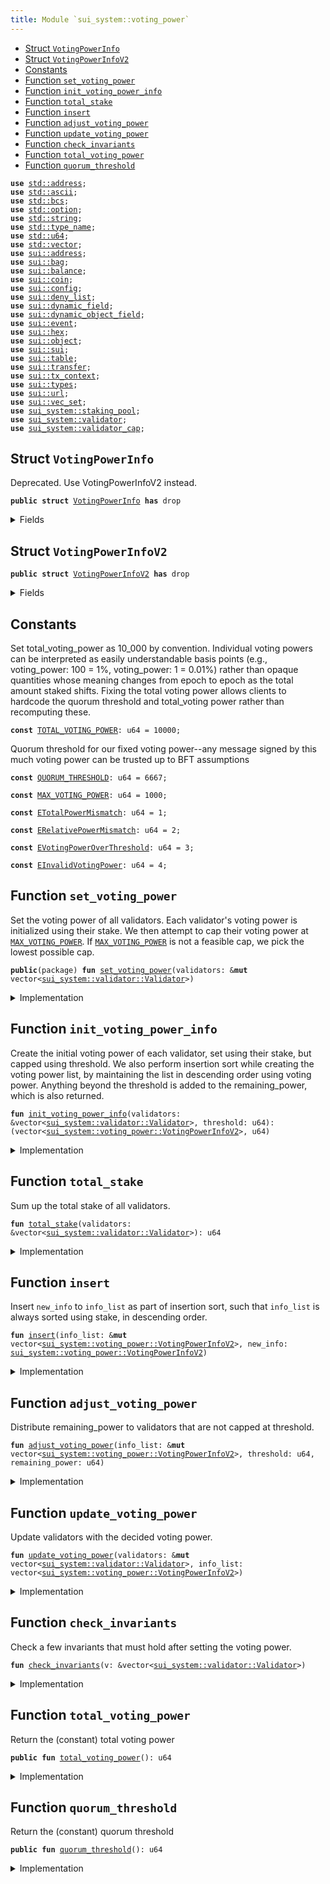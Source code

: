 ```yaml
---
title: Module `sui_system::voting_power`
---
```




-  [Struct `VotingPowerInfo`](#sui_system_voting_power_VotingPowerInfo)
-  [Struct `VotingPowerInfoV2`](#sui_system_voting_power_VotingPowerInfoV2)
-  [Constants](#@Constants_0)
-  [Function `set_voting_power`](#sui_system_voting_power_set_voting_power)
-  [Function `init_voting_power_info`](#sui_system_voting_power_init_voting_power_info)
-  [Function `total_stake`](#sui_system_voting_power_total_stake)
-  [Function `insert`](#sui_system_voting_power_insert)
-  [Function `adjust_voting_power`](#sui_system_voting_power_adjust_voting_power)
-  [Function `update_voting_power`](#sui_system_voting_power_update_voting_power)
-  [Function `check_invariants`](#sui_system_voting_power_check_invariants)
-  [Function `total_voting_power`](#sui_system_voting_power_total_voting_power)
-  [Function `quorum_threshold`](#sui_system_voting_power_quorum_threshold)


<pre><code><b>use</b> <a href="../std/address.md#std_address">std::address</a>;
<b>use</b> <a href="../std/ascii.md#std_ascii">std::ascii</a>;
<b>use</b> <a href="../std/bcs.md#std_bcs">std::bcs</a>;
<b>use</b> <a href="../std/option.md#std_option">std::option</a>;
<b>use</b> <a href="../std/string.md#std_string">std::string</a>;
<b>use</b> <a href="../std/type_name.md#std_type_name">std::type_name</a>;
<b>use</b> <a href="../std/u64.md#std_u64">std::u64</a>;
<b>use</b> <a href="../std/vector.md#std_vector">std::vector</a>;
<b>use</b> <a href="../sui/address.md#sui_address">sui::address</a>;
<b>use</b> <a href="../sui/bag.md#sui_bag">sui::bag</a>;
<b>use</b> <a href="../sui/balance.md#sui_balance">sui::balance</a>;
<b>use</b> <a href="../sui/coin.md#sui_coin">sui::coin</a>;
<b>use</b> <a href="../sui/config.md#sui_config">sui::config</a>;
<b>use</b> <a href="../sui/deny_list.md#sui_deny_list">sui::deny_list</a>;
<b>use</b> <a href="../sui/dynamic_field.md#sui_dynamic_field">sui::dynamic_field</a>;
<b>use</b> <a href="../sui/dynamic_object_field.md#sui_dynamic_object_field">sui::dynamic_object_field</a>;
<b>use</b> <a href="../sui/event.md#sui_event">sui::event</a>;
<b>use</b> <a href="../sui/hex.md#sui_hex">sui::hex</a>;
<b>use</b> <a href="../sui/object.md#sui_object">sui::object</a>;
<b>use</b> <a href="../sui/sui.md#sui_sui">sui::sui</a>;
<b>use</b> <a href="../sui/table.md#sui_table">sui::table</a>;
<b>use</b> <a href="../sui/transfer.md#sui_transfer">sui::transfer</a>;
<b>use</b> <a href="../sui/tx_context.md#sui_tx_context">sui::tx_context</a>;
<b>use</b> <a href="../sui/types.md#sui_types">sui::types</a>;
<b>use</b> <a href="../sui/url.md#sui_url">sui::url</a>;
<b>use</b> <a href="../sui/vec_set.md#sui_vec_set">sui::vec_set</a>;
<b>use</b> <a href="../sui_system/staking_pool.md#sui_system_staking_pool">sui_system::staking_pool</a>;
<b>use</b> <a href="../sui_system/validator.md#sui_system_validator">sui_system::validator</a>;
<b>use</b> <a href="../sui_system/validator_cap.md#sui_system_validator_cap">sui_system::validator_cap</a>;
</code></pre>



<a name="sui_system_voting_power_VotingPowerInfo"></a>

## Struct `VotingPowerInfo`

Deprecated. Use VotingPowerInfoV2 instead.


<pre><code><b>public</b> <b>struct</b> <a href="../sui_system/voting_power.md#sui_system_voting_power_VotingPowerInfo">VotingPowerInfo</a> <b>has</b> drop
</code></pre>



<details>
<summary>Fields</summary>


<dl>
<dt>
<code>validator_index: u64</code>
</dt>
<dd>
</dd>
<dt>
<code><a href="../sui_system/voting_power.md#sui_system_voting_power">voting_power</a>: u64</code>
</dt>
<dd>
</dd>
</dl>


</details>

<a name="sui_system_voting_power_VotingPowerInfoV2"></a>

## Struct `VotingPowerInfoV2`



<pre><code><b>public</b> <b>struct</b> <a href="../sui_system/voting_power.md#sui_system_voting_power_VotingPowerInfoV2">VotingPowerInfoV2</a> <b>has</b> drop
</code></pre>



<details>
<summary>Fields</summary>


<dl>
<dt>
<code>validator_index: u64</code>
</dt>
<dd>
</dd>
<dt>
<code><a href="../sui_system/voting_power.md#sui_system_voting_power">voting_power</a>: u64</code>
</dt>
<dd>
</dd>
<dt>
<code>stake: u64</code>
</dt>
<dd>
</dd>
</dl>


</details>

<a name="@Constants_0"></a>

## Constants


<a name="sui_system_voting_power_TOTAL_VOTING_POWER"></a>

Set total_voting_power as 10_000 by convention. Individual voting powers can be interpreted
as easily understandable basis points (e.g., voting_power: 100 = 1%, voting_power: 1 = 0.01%) rather than
opaque quantities whose meaning changes from epoch to epoch as the total amount staked shifts.
Fixing the total voting power allows clients to hardcode the quorum threshold and total_voting power rather
than recomputing these.


<pre><code><b>const</b> <a href="../sui_system/voting_power.md#sui_system_voting_power_TOTAL_VOTING_POWER">TOTAL_VOTING_POWER</a>: u64 = 10000;
</code></pre>



<a name="sui_system_voting_power_QUORUM_THRESHOLD"></a>

Quorum threshold for our fixed voting power--any message signed by this much voting power can be trusted
up to BFT assumptions


<pre><code><b>const</b> <a href="../sui_system/voting_power.md#sui_system_voting_power_QUORUM_THRESHOLD">QUORUM_THRESHOLD</a>: u64 = 6667;
</code></pre>



<a name="sui_system_voting_power_MAX_VOTING_POWER"></a>



<pre><code><b>const</b> <a href="../sui_system/voting_power.md#sui_system_voting_power_MAX_VOTING_POWER">MAX_VOTING_POWER</a>: u64 = 1000;
</code></pre>



<a name="sui_system_voting_power_ETotalPowerMismatch"></a>



<pre><code><b>const</b> <a href="../sui_system/voting_power.md#sui_system_voting_power_ETotalPowerMismatch">ETotalPowerMismatch</a>: u64 = 1;
</code></pre>



<a name="sui_system_voting_power_ERelativePowerMismatch"></a>



<pre><code><b>const</b> <a href="../sui_system/voting_power.md#sui_system_voting_power_ERelativePowerMismatch">ERelativePowerMismatch</a>: u64 = 2;
</code></pre>



<a name="sui_system_voting_power_EVotingPowerOverThreshold"></a>



<pre><code><b>const</b> <a href="../sui_system/voting_power.md#sui_system_voting_power_EVotingPowerOverThreshold">EVotingPowerOverThreshold</a>: u64 = 3;
</code></pre>



<a name="sui_system_voting_power_EInvalidVotingPower"></a>



<pre><code><b>const</b> <a href="../sui_system/voting_power.md#sui_system_voting_power_EInvalidVotingPower">EInvalidVotingPower</a>: u64 = 4;
</code></pre>



<a name="sui_system_voting_power_set_voting_power"></a>

## Function `set_voting_power`

Set the voting power of all validators.
Each validator's voting power is initialized using their stake. We then attempt to cap their voting power
at <code><a href="../sui_system/voting_power.md#sui_system_voting_power_MAX_VOTING_POWER">MAX_VOTING_POWER</a></code>. If <code><a href="../sui_system/voting_power.md#sui_system_voting_power_MAX_VOTING_POWER">MAX_VOTING_POWER</a></code> is not a feasible cap, we pick the lowest possible cap.


<pre><code><b>public</b>(package) <b>fun</b> <a href="../sui_system/voting_power.md#sui_system_voting_power_set_voting_power">set_voting_power</a>(validators: &<b>mut</b> vector&lt;<a href="../sui_system/validator.md#sui_system_validator_Validator">sui_system::validator::Validator</a>&gt;)
</code></pre>



<details>
<summary>Implementation</summary>


<pre><code><b>public</b>(package) <b>fun</b> <a href="../sui_system/voting_power.md#sui_system_voting_power_set_voting_power">set_voting_power</a>(validators: &<b>mut</b> vector&lt;Validator&gt;) {
    // If threshold_pct is too small, it's possible that even when all validators reach the threshold we still don't
    // have 100%. So we bound the threshold_pct to be always enough to find a solution.
    <b>let</b> threshold = <a href="../sui_system/voting_power.md#sui_system_voting_power_TOTAL_VOTING_POWER">TOTAL_VOTING_POWER</a>.min(
        <a href="../sui_system/voting_power.md#sui_system_voting_power_MAX_VOTING_POWER">MAX_VOTING_POWER</a>.max(<a href="../sui_system/voting_power.md#sui_system_voting_power_TOTAL_VOTING_POWER">TOTAL_VOTING_POWER</a>.divide_and_round_up(validators.length())),
    );
    <b>let</b> (<b>mut</b> info_list, remaining_power) = <a href="../sui_system/voting_power.md#sui_system_voting_power_init_voting_power_info">init_voting_power_info</a>(validators, threshold);
    <a href="../sui_system/voting_power.md#sui_system_voting_power_adjust_voting_power">adjust_voting_power</a>(&<b>mut</b> info_list, threshold, remaining_power);
    <a href="../sui_system/voting_power.md#sui_system_voting_power_update_voting_power">update_voting_power</a>(validators, info_list);
    <a href="../sui_system/voting_power.md#sui_system_voting_power_check_invariants">check_invariants</a>(validators);
}
</code></pre>



</details>

<a name="sui_system_voting_power_init_voting_power_info"></a>

## Function `init_voting_power_info`

Create the initial voting power of each validator, set using their stake, but capped using threshold.
We also perform insertion sort while creating the voting power list, by maintaining the list in
descending order using voting power.
Anything beyond the threshold is added to the remaining_power, which is also returned.


<pre><code><b>fun</b> <a href="../sui_system/voting_power.md#sui_system_voting_power_init_voting_power_info">init_voting_power_info</a>(validators: &vector&lt;<a href="../sui_system/validator.md#sui_system_validator_Validator">sui_system::validator::Validator</a>&gt;, threshold: u64): (vector&lt;<a href="../sui_system/voting_power.md#sui_system_voting_power_VotingPowerInfoV2">sui_system::voting_power::VotingPowerInfoV2</a>&gt;, u64)
</code></pre>



<details>
<summary>Implementation</summary>


<pre><code><b>fun</b> <a href="../sui_system/voting_power.md#sui_system_voting_power_init_voting_power_info">init_voting_power_info</a>(
    validators: &vector&lt;Validator&gt;,
    threshold: u64,
): (vector&lt;<a href="../sui_system/voting_power.md#sui_system_voting_power_VotingPowerInfoV2">VotingPowerInfoV2</a>&gt;, u64) {
    <b>let</b> <a href="../sui_system/voting_power.md#sui_system_voting_power_total_stake">total_stake</a> = <a href="../sui_system/voting_power.md#sui_system_voting_power_total_stake">total_stake</a>(validators);
    <b>let</b> <b>mut</b> i = 0;
    <b>let</b> len = validators.length();
    <b>let</b> <b>mut</b> total_power = 0;
    <b>let</b> <b>mut</b> result = vector[];
    <b>while</b> (i &lt; len) {
        <b>let</b> <a href="../sui_system/validator.md#sui_system_validator">validator</a> = &validators[i];
        <b>let</b> stake = <a href="../sui_system/validator.md#sui_system_validator">validator</a>.<a href="../sui_system/voting_power.md#sui_system_voting_power_total_stake">total_stake</a>();
        <b>let</b> adjusted_stake = stake <b>as</b> u128 * (<a href="../sui_system/voting_power.md#sui_system_voting_power_TOTAL_VOTING_POWER">TOTAL_VOTING_POWER</a> <b>as</b> u128) / (<a href="../sui_system/voting_power.md#sui_system_voting_power_total_stake">total_stake</a> <b>as</b> u128);
        <b>let</b> <a href="../sui_system/voting_power.md#sui_system_voting_power">voting_power</a> = (adjusted_stake <b>as</b> u64).min(threshold);
        <b>let</b> info = <a href="../sui_system/voting_power.md#sui_system_voting_power_VotingPowerInfoV2">VotingPowerInfoV2</a> {
            validator_index: i,
            <a href="../sui_system/voting_power.md#sui_system_voting_power">voting_power</a>,
            stake,
        };
        <a href="../sui_system/voting_power.md#sui_system_voting_power_insert">insert</a>(&<b>mut</b> result, info);
        total_power = total_power + <a href="../sui_system/voting_power.md#sui_system_voting_power">voting_power</a>;
        i = i + 1;
    };
    (result, <a href="../sui_system/voting_power.md#sui_system_voting_power_TOTAL_VOTING_POWER">TOTAL_VOTING_POWER</a> - total_power)
}
</code></pre>



</details>

<a name="sui_system_voting_power_total_stake"></a>

## Function `total_stake`

Sum up the total stake of all validators.


<pre><code><b>fun</b> <a href="../sui_system/voting_power.md#sui_system_voting_power_total_stake">total_stake</a>(validators: &vector&lt;<a href="../sui_system/validator.md#sui_system_validator_Validator">sui_system::validator::Validator</a>&gt;): u64
</code></pre>



<details>
<summary>Implementation</summary>


<pre><code><b>fun</b> <a href="../sui_system/voting_power.md#sui_system_voting_power_total_stake">total_stake</a>(validators: &vector&lt;Validator&gt;): u64 {
    <b>let</b> <b>mut</b> i = 0;
    <b>let</b> len = validators.length();
    <b>let</b> <b>mut</b> <a href="../sui_system/voting_power.md#sui_system_voting_power_total_stake">total_stake</a> =0 ;
    <b>while</b> (i &lt; len) {
        <a href="../sui_system/voting_power.md#sui_system_voting_power_total_stake">total_stake</a> = <a href="../sui_system/voting_power.md#sui_system_voting_power_total_stake">total_stake</a> + validators[i].<a href="../sui_system/voting_power.md#sui_system_voting_power_total_stake">total_stake</a>();
        i = i + 1;
    };
    <a href="../sui_system/voting_power.md#sui_system_voting_power_total_stake">total_stake</a>
}
</code></pre>



</details>

<a name="sui_system_voting_power_insert"></a>

## Function `insert`

Insert <code>new_info</code> to <code>info_list</code> as part of insertion sort, such that <code>info_list</code> is always sorted
using stake, in descending order.


<pre><code><b>fun</b> <a href="../sui_system/voting_power.md#sui_system_voting_power_insert">insert</a>(info_list: &<b>mut</b> vector&lt;<a href="../sui_system/voting_power.md#sui_system_voting_power_VotingPowerInfoV2">sui_system::voting_power::VotingPowerInfoV2</a>&gt;, new_info: <a href="../sui_system/voting_power.md#sui_system_voting_power_VotingPowerInfoV2">sui_system::voting_power::VotingPowerInfoV2</a>)
</code></pre>



<details>
<summary>Implementation</summary>


<pre><code><b>fun</b> <a href="../sui_system/voting_power.md#sui_system_voting_power_insert">insert</a>(info_list: &<b>mut</b> vector&lt;<a href="../sui_system/voting_power.md#sui_system_voting_power_VotingPowerInfoV2">VotingPowerInfoV2</a>&gt;, new_info: <a href="../sui_system/voting_power.md#sui_system_voting_power_VotingPowerInfoV2">VotingPowerInfoV2</a>) {
    <b>let</b> <b>mut</b> i = 0;
    <b>let</b> len = info_list.length();
    <b>while</b> (i &lt; len && info_list[i].stake &gt; new_info.stake) {
        i = i + 1;
    };
    info_list.<a href="../sui_system/voting_power.md#sui_system_voting_power_insert">insert</a>(new_info, i);
}
</code></pre>



</details>

<a name="sui_system_voting_power_adjust_voting_power"></a>

## Function `adjust_voting_power`

Distribute remaining_power to validators that are not capped at threshold.


<pre><code><b>fun</b> <a href="../sui_system/voting_power.md#sui_system_voting_power_adjust_voting_power">adjust_voting_power</a>(info_list: &<b>mut</b> vector&lt;<a href="../sui_system/voting_power.md#sui_system_voting_power_VotingPowerInfoV2">sui_system::voting_power::VotingPowerInfoV2</a>&gt;, threshold: u64, remaining_power: u64)
</code></pre>



<details>
<summary>Implementation</summary>


<pre><code><b>fun</b> <a href="../sui_system/voting_power.md#sui_system_voting_power_adjust_voting_power">adjust_voting_power</a>(info_list: &<b>mut</b> vector&lt;<a href="../sui_system/voting_power.md#sui_system_voting_power_VotingPowerInfoV2">VotingPowerInfoV2</a>&gt;, threshold: u64, <b>mut</b> remaining_power: u64) {
    <b>let</b> <b>mut</b> i = 0;
    <b>let</b> len = info_list.length();
    <b>while</b> (i &lt; len && remaining_power &gt; 0) {
        <b>let</b> v = &<b>mut</b> info_list[i];
        // planned is the amount of extra power we want to distribute to this <a href="../sui_system/validator.md#sui_system_validator">validator</a>.
        <b>let</b> planned = remaining_power.divide_and_round_up(len - i);
        // target is the targeting power this <a href="../sui_system/validator.md#sui_system_validator">validator</a> will reach, capped by threshold.
        <b>let</b> target = threshold.min(v.<a href="../sui_system/voting_power.md#sui_system_voting_power">voting_power</a> + planned);
        // actual is the actual amount of power we will be distributing to this <a href="../sui_system/validator.md#sui_system_validator">validator</a>.
        <b>let</b> actual = remaining_power.min(target - v.<a href="../sui_system/voting_power.md#sui_system_voting_power">voting_power</a>);
        v.<a href="../sui_system/voting_power.md#sui_system_voting_power">voting_power</a> = v.<a href="../sui_system/voting_power.md#sui_system_voting_power">voting_power</a> + actual;
        <b>assert</b>!(v.<a href="../sui_system/voting_power.md#sui_system_voting_power">voting_power</a> &lt;= threshold, <a href="../sui_system/voting_power.md#sui_system_voting_power_EVotingPowerOverThreshold">EVotingPowerOverThreshold</a>);
        remaining_power = remaining_power - actual;
        i = i + 1;
    };
    <b>assert</b>!(remaining_power == 0, <a href="../sui_system/voting_power.md#sui_system_voting_power_ETotalPowerMismatch">ETotalPowerMismatch</a>);
}
</code></pre>



</details>

<a name="sui_system_voting_power_update_voting_power"></a>

## Function `update_voting_power`

Update validators with the decided voting power.


<pre><code><b>fun</b> <a href="../sui_system/voting_power.md#sui_system_voting_power_update_voting_power">update_voting_power</a>(validators: &<b>mut</b> vector&lt;<a href="../sui_system/validator.md#sui_system_validator_Validator">sui_system::validator::Validator</a>&gt;, info_list: vector&lt;<a href="../sui_system/voting_power.md#sui_system_voting_power_VotingPowerInfoV2">sui_system::voting_power::VotingPowerInfoV2</a>&gt;)
</code></pre>



<details>
<summary>Implementation</summary>


<pre><code><b>fun</b> <a href="../sui_system/voting_power.md#sui_system_voting_power_update_voting_power">update_voting_power</a>(validators: &<b>mut</b> vector&lt;Validator&gt;, <b>mut</b> info_list: vector&lt;<a href="../sui_system/voting_power.md#sui_system_voting_power_VotingPowerInfoV2">VotingPowerInfoV2</a>&gt;) {
    <b>while</b> (info_list.length() != 0) {
        <b>let</b> <a href="../sui_system/voting_power.md#sui_system_voting_power_VotingPowerInfoV2">VotingPowerInfoV2</a> {
            validator_index,
            <a href="../sui_system/voting_power.md#sui_system_voting_power">voting_power</a>,
            stake: _,
        } = info_list.pop_back();
        <b>let</b> v = &<b>mut</b> validators[validator_index];
        v.<a href="../sui_system/voting_power.md#sui_system_voting_power_set_voting_power">set_voting_power</a>(<a href="../sui_system/voting_power.md#sui_system_voting_power">voting_power</a>);
    };
    info_list.destroy_empty();
}
</code></pre>



</details>

<a name="sui_system_voting_power_check_invariants"></a>

## Function `check_invariants`

Check a few invariants that must hold after setting the voting power.


<pre><code><b>fun</b> <a href="../sui_system/voting_power.md#sui_system_voting_power_check_invariants">check_invariants</a>(v: &vector&lt;<a href="../sui_system/validator.md#sui_system_validator_Validator">sui_system::validator::Validator</a>&gt;)
</code></pre>



<details>
<summary>Implementation</summary>


<pre><code><b>fun</b> <a href="../sui_system/voting_power.md#sui_system_voting_power_check_invariants">check_invariants</a>(v: &vector&lt;Validator&gt;) {
    // First check that the total voting power must be <a href="../sui_system/voting_power.md#sui_system_voting_power_TOTAL_VOTING_POWER">TOTAL_VOTING_POWER</a>.
    <b>let</b> <b>mut</b> i = 0;
    <b>let</b> len = v.length();
    <b>let</b> <b>mut</b> total = 0;
    <b>while</b> (i &lt; len) {
        <b>let</b> <a href="../sui_system/voting_power.md#sui_system_voting_power">voting_power</a> = v[i].<a href="../sui_system/voting_power.md#sui_system_voting_power">voting_power</a>();
        <b>assert</b>!(<a href="../sui_system/voting_power.md#sui_system_voting_power">voting_power</a> &gt; 0, <a href="../sui_system/voting_power.md#sui_system_voting_power_EInvalidVotingPower">EInvalidVotingPower</a>);
        total = total + <a href="../sui_system/voting_power.md#sui_system_voting_power">voting_power</a>;
        i = i + 1;
    };
    <b>assert</b>!(total == <a href="../sui_system/voting_power.md#sui_system_voting_power_TOTAL_VOTING_POWER">TOTAL_VOTING_POWER</a>, <a href="../sui_system/voting_power.md#sui_system_voting_power_ETotalPowerMismatch">ETotalPowerMismatch</a>);
    // Second check that <b>if</b> <a href="../sui_system/validator.md#sui_system_validator">validator</a> A's stake is larger than B's stake, A's voting power must be no less
    // than B's voting power; similarly, <b>if</b> A's stake is less than B's stake, A's voting power must be no larger
    // than B's voting power.
    <b>let</b> <b>mut</b> a = 0;
    <b>while</b> (a &lt; len) {
        <b>let</b> <b>mut</b> b = a + 1;
        <b>while</b> (b &lt; len) {
            <b>let</b> validator_a = &v[a];
            <b>let</b> validator_b = &v[b];
            <b>let</b> stake_a = validator_a.<a href="../sui_system/voting_power.md#sui_system_voting_power_total_stake">total_stake</a>();
            <b>let</b> stake_b = validator_b.<a href="../sui_system/voting_power.md#sui_system_voting_power_total_stake">total_stake</a>();
            <b>let</b> power_a = validator_a.<a href="../sui_system/voting_power.md#sui_system_voting_power">voting_power</a>();
            <b>let</b> power_b = validator_b.<a href="../sui_system/voting_power.md#sui_system_voting_power">voting_power</a>();
            <b>if</b> (stake_a &gt; stake_b) {
                <b>assert</b>!(power_a &gt;= power_b, <a href="../sui_system/voting_power.md#sui_system_voting_power_ERelativePowerMismatch">ERelativePowerMismatch</a>);
            };
            <b>if</b> (stake_a &lt; stake_b) {
                <b>assert</b>!(power_a &lt;= power_b, <a href="../sui_system/voting_power.md#sui_system_voting_power_ERelativePowerMismatch">ERelativePowerMismatch</a>);
            };
            b = b + 1;
        };
        a = a + 1;
    }
}
</code></pre>



</details>

<a name="sui_system_voting_power_total_voting_power"></a>

## Function `total_voting_power`

Return the (constant) total voting power


<pre><code><b>public</b> <b>fun</b> <a href="../sui_system/voting_power.md#sui_system_voting_power_total_voting_power">total_voting_power</a>(): u64
</code></pre>



<details>
<summary>Implementation</summary>


<pre><code><b>public</b> <b>fun</b> <a href="../sui_system/voting_power.md#sui_system_voting_power_total_voting_power">total_voting_power</a>(): u64 {
    <a href="../sui_system/voting_power.md#sui_system_voting_power_TOTAL_VOTING_POWER">TOTAL_VOTING_POWER</a>
}
</code></pre>



</details>

<a name="sui_system_voting_power_quorum_threshold"></a>

## Function `quorum_threshold`

Return the (constant) quorum threshold


<pre><code><b>public</b> <b>fun</b> <a href="../sui_system/voting_power.md#sui_system_voting_power_quorum_threshold">quorum_threshold</a>(): u64
</code></pre>



<details>
<summary>Implementation</summary>


<pre><code><b>public</b> <b>fun</b> <a href="../sui_system/voting_power.md#sui_system_voting_power_quorum_threshold">quorum_threshold</a>(): u64 {
    <a href="../sui_system/voting_power.md#sui_system_voting_power_QUORUM_THRESHOLD">QUORUM_THRESHOLD</a>
}
</code></pre>



</details>
